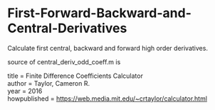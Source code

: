 # First-Forward-Backward-and-Central-Derivatives
Calculate first central, backward and forward high order derivatives.

source of central_deriv_odd_coeff.m is


  title = Finite Difference Coefficients Calculator\
  author = Taylor, Cameron R.\
  year = 2016\
  howpublished = https://web.media.mit.edu/~crtaylor/calculator.html

